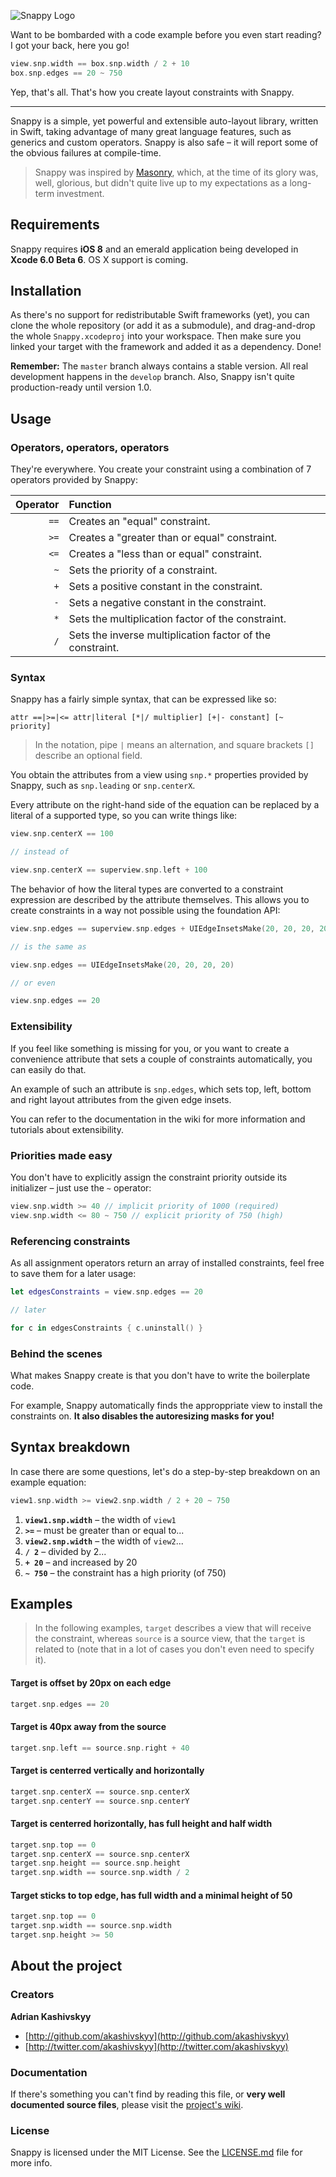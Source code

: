 ![Snappy Logo](http://cl.ly/image/340k2D3v332V/snappy.png)

Want to be bombarded with a code example before you even start reading? I got your back, here you go!

```swift
view.snp.width == box.snp.width / 2 + 10
box.snp.edges == 20 ~ 750
```

Yep, that's all. That's how you create layout constraints with Snappy.

---

Snappy is a simple, yet powerful and extensible auto-layout library, written in Swift, taking advantage of many great language features, such as generics and custom operators. Snappy is also safe – it will report some of the obvious failures at compile-time.

> Snappy was inspired by [Masonry](http://github.com/masonry/masonry), which, at the time of its glory was, well, glorious, but didn't quite live up to my expectations as a long-term investment.

## Requirements

Snappy requires **iOS 8** and an emerald application being developed in **Xcode 6.0 Beta 6**. OS X support is coming.

## Installation

As there's no support for redistributable Swift frameworks (yet), you can clone the whole repository (or add it as a submodule), and drag-and-drop the whole `Snappy.xcodeproj` into your workspace. Then make sure you linked your target with the framework and added it as a dependency. Done!

**Remember:** The `master` branch always contains a stable version. All real development happens in the `develop` branch. Also, Snappy isn't quite production-ready until version 1.0.

## Usage

### Operators, operators, operators

They're everywhere. You create your constraint using a combination of 7 operators provided by Snappy:

Operator | Function
--------:|:--------
    `==` | Creates an "equal" constraint.
    `>=` | Creates a "greater than or equal" constraint.
    `<=` | Creates a "less than or equal" constraint.
     `~` | Sets the priority of a constraint.
     `+` | Sets a positive constant in the constraint.
     `-` | Sets a negative constant in the constraint.
     `*` | Sets the multiplication factor of the constraint.
     `/` | Sets the inverse multiplication factor of the constraint.

### Syntax

Snappy has a fairly simple syntax, that can be expressed like so:

```none
attr ==|>=|<= attr|literal [*|/ multiplier] [+|- constant] [~ priority]
```

> In the notation, pipe `|` means an alternation, and square brackets `[]` describe an optional field.

You obtain the attributes from a view using `snp.*` properties provided by Snappy, such as `snp.leading` or `snp.centerX`.

Every attribute on the right-hand side of the equation can be replaced by a literal of a supported type, so you can write things like:

```swift
view.snp.centerX == 100

// instead of

view.snp.centerX == superview.snp.left + 100
```

The behavior of how the literal types are converted to a constraint expression are described by the attribute themselves. This allows you to create constraints in a way not possible using the foundation API:

```swift
view.snp.edges == superview.snp.edges + UIEdgeInsetsMake(20, 20, 20, 20)

// is the same as

view.snp.edges == UIEdgeInsetsMake(20, 20, 20, 20)

// or even

view.snp.edges == 20
```

### Extensibility

If you feel like something is missing for you, or you want to create a convenience attribute that sets a couple of constraints automatically, you can easily do that.

An example of such an attribute is `snp.edges`, which sets top, left, bottom and right layout attributes from the given edge insets.

You can refer to the documentation in the wiki for more information and tutorials about extensibility.

### Priorities made easy

You don't have to explicitly assign the constraint priority outside its initializer – just use the `~` operator:

```swift
view.snp.width >= 40 // implicit priority of 1000 (required)
view.snp.width <= 80 ~ 750 // explicit priority of 750 (high)
```

### Referencing constraints

As all assignment operators return an array of installed constraints, feel free to save them for a later usage:

```swift
let edgesConstraints = view.snp.edges == 20

// later

for c in edgesConstraints { c.uninstall() }
```

### Behind the scenes

What makes Snappy create is that you don't have to write the boilerplate code.

For example, Snappy automatically finds the approppriate view to install the constraints on. **It also disables the autoresizing masks for you!**

## Syntax breakdown

In case there are some questions, let's do a step-by-step breakdown on an example equation:

```swift
view1.snp.width >= view2.snp.width / 2 + 20 ~ 750
```

1. **`view1.snp.width`** – the width of `view1`
2. **`>=`** – must be greater than or equal to...
3. **`view2.snp.width`** – the width of `view2`...
4. **`/ 2`** – divided by 2...
5. **`+ 20`** – and increased by 20
6. **`~ 750`** – the constraint has a high priority (of 750)

## Examples

> In the following examples, `target` describes a view that will receive the constraint, whereas `source` is a source view, that the `target` is related to (note that in a lot of cases you don't even need to specify it).

#### Target is offset by 20px on each edge

```swift
target.snp.edges == 20
```

#### Target is 40px away from the source

```swift
target.snp.left == source.snp.right + 40
```

#### Target is centerred vertically and horizontally

```swift
target.snp.centerX == source.snp.centerX
target.snp.centerY == source.snp.centerY
```

#### Target is centerred horizontally, has full height and half width

```swift
target.snp.top == 0
target.snp.centerX == source.snp.centerX
target.snp.height == source.snp.height
target.snp.width == source.snp.width / 2
```

#### Target sticks to top edge, has full width and a minimal height of 50

```swift
target.snp.top == 0
target.snp.width == source.snp.width
target.snp.height >= 50
```

## About the project

### Creators

**Adrian Kashivskyy**

- [http://github.com/akashivskyy](http://github.com/akashivskyy)
- [http://twitter.com/akashivskyy](http://twitter.com/akashivskyy)

### Documentation

If there's something you can't find by reading this file, or **very well documented source files**, please visit the [project's wiki](http://github.com/akashivskyy/snappy/wiki).

### License

Snappy is licensed under the MIT License. See the [LICENSE.md](LICENSE.md) file for more info.